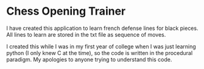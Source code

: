 <h1>Chess Opening Trainer</h1>

I have created this application to learn french defense lines for black pieces. All lines to learn are stored in the txt file as sequence of moves.

I created this while I was in my first year of college when I was just learning python (I only knew C at the time), so the code is written in the procedural paradigm. My apologies to anyone trying to understand this code.